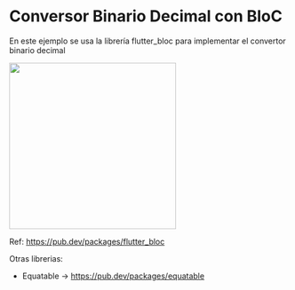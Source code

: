 # Conversor Binario Decimal con BloC

En este ejemplo se usa la librería flutter_bloc para implementar el convertor binario decimal

<img src="https://user-images.githubusercontent.com/28717626/139278193-363f8bc4-e1c9-4ad5-a45f-5f7d2baf7cf7.gif" width="300" />


Ref:
https://pub.dev/packages/flutter_bloc

Otras librerias:
- Equatable ->  https://pub.dev/packages/equatable
